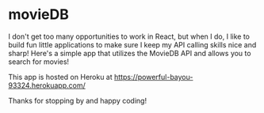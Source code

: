 # movieDB

I don't get too many opportunities to work in React, but when I do, I like to build fun little applications 
to make sure I keep my API calling skills nice and sharp! Here's a simple app that utilizes the MovieDB API
and allows you to search for movies! 

This app is hosted on Heroku at https://powerful-bayou-93324.herokuapp.com/

Thanks for stopping by and happy coding!
